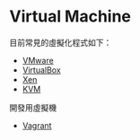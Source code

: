 # Virtual Machine

目前常見的虛擬化程式如下：

  * [VMware](http://www.vmware.com/)
  * [VirtualBox](https://www.virtualbox.org)
  * [Xen](http://www.xenproject.org/)
  * [KVM](http://www.linux-kvm.org/page/Main_Page)

開發用虛擬機

  * [Vagrant](vagrant.md)
